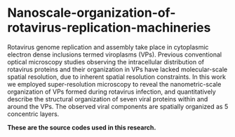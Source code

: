 # Nanoscale-organization-of-rotavirus-replication-machineries
Rotavirus genome replication and assembly take place in cytoplasmic electron dense inclusions termed viroplasms (VPs). Previous conventional optical microscopy studies observing the intracellular distribution of rotavirus proteins and their organization in VPs have lacked molecular-scale spatial resolution, due to inherent spatial resolution constraints. In this work we employed super-resolution microscopy to reveal the nanometric-scale organization of VPs formed during rotavirus infection, and quantitatively describe the structural organization of seven viral proteins within and around the VPs. The observed viral components are spatially organized as 5 concentric layers. 

**These are the source codes used in this research.**
